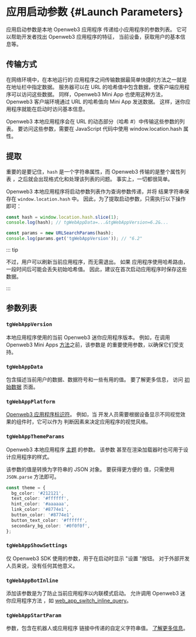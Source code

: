 # 应用启动参数 {#Launch Parameters}

应用启动参数是本地 Openweb3 应用程序
传递给小应用程序的参数列表。 它可以帮助开发者找出 Openweb3 应用程序的特征，
当前设备，获取用户的基本信息等。

## 传输方式

在网络环境中，在本地运行的
应用程序之间传输数据最简单快捷的方法之一就是在地址栏中指定数据。 服务器可以在 URL 的哈希值中包含数据，使客户端应用程序可以访问这些数据。 同样，Openweb3 Mini App 也使用这种方法，Openweb3 客户端环境通过 URL 的哈希值向 Mini App 发送数据。 这样，迷你应用程序就能在启动时访问基本信息。

Openweb3 本地应用程序会在 URL
的动态部分（哈希 #）中传输这些参数的列表。 要访问这些参数，需要在 JavaScript 代码中使用 window.location.hash 属性。

## 提取

重要的是要记住，`hash` 是一个字符串属性，而 Openweb3 传输的是整个属性列表
，之后就会出现格式化和处理该列表的问题。 事实上，一切都很简单。

Openweb3 本地应用程序将启动参数列表作为查询参数传递，并将
结果字符串保存在 `window.location.hash` 中。 因此，为了提取启动参数，只需执行以下操作即可：

```typescript title="Example on how to extract launch parameters"
const hash = window.location.hash.slice(1);
console.log(hash); // tgWebAppData=...&tgWebAppVersion=6.2&...

const params = new URLSearchParams(hash);
console.log(params.get('tgWebAppVersion')); // "6.2"
```

::: tip

不过，用户可以刷新当前应用程序，而无需退出。 如果
应用程序使用哈希路由，一段时间后可能会丢失初始哈希值。 因此，建议在首次启动应用程序时保存这些数据。

:::

## 参数列表

### `tgWebAppVersion`

本地应用程序使用的当前 Openweb3 迷你应用程序版本。 例如，在调用 Openweb3 Mini
Apps [方法](methods.md)之前，该参数是
的重要使用参数，以确保它们受支持。

### `tgWebAppData`

包含描述当前用户的数据、数据符号和一些有用的值。 要了解更多信息，
访问 [初始数据](init-data.md) 页面。

### `tgWebAppPlatform`

[Openweb3 应用程序标识符](about.md#supported-applications)。 例如，当
开发人员需要根据设备显示不同视觉效果的组件时，它可以作为
判断因素来决定应用程序的视觉风格。

### `tgWebAppThemeParams`

Openweb3 本地应用程序 [主题](theming.md) 的参数。 该参数
甚至在渲染加载器时也可用于设计应用程序的样式。

该参数的值是转换为字符串的 JSON 对象。 要获得更方便的
值，只需使用 `JSON.parse` 方法即可。

```typescript
const theme = {
  bg_color: '#212121',
  text_color: '#ffffff',
  hint_color: '#aaaaaa',
  link_color: '#8774e1',
  button_color: '#8774e1',
  button_text_color: '#ffffff',
  secondary_bg_color: '#0f0f0f',
};
```

### `tgWebAppShowSettings`

仅 Openweb3 SDK 使用的参数，用于在启动时显示 "设置 "按钮。 对于外部开发人员来说，没有任何其他意义。

### `tgWebAppBotInline`

添加该参数是为了防止当前应用程序以内联模式启动。
允许调用 Openweb3 迷你应用程序方法
，如 [web_app_switch_inline_query](methods.md#web-app-switch-inline-query)。

### `tgWebAppStartParam`

参数，包含在机器人或应用程序
链接中传递的自定义字符串值。 [了解更多信息](start-parameter.md)。
